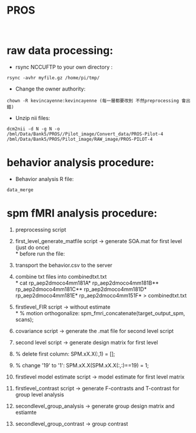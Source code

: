 PROS
====

 

raw data processing:
====================

-   rsync NCCUFTP to your own directory :

~~~~~~~~~~~~~~~~~~~~~~~~~~~~~~~~~~~~~~~~~~~~~~~~~~~~~~~~~~~~~~~~~~~~~~~~~~~~~~~~
rsync -avhr myfile.gz /home/pi/tmp/
~~~~~~~~~~~~~~~~~~~~~~~~~~~~~~~~~~~~~~~~~~~~~~~~~~~~~~~~~~~~~~~~~~~~~~~~~~~~~~~~

-   Change the owner authority:

~~~~~~~~~~~~~~~~~~~~~~~~~~~~~~~~~~~~~~~~~~~~~~~~~~~~~~~~~~~~~~~~~~~~~~~~~~~~~~~~
chown -R kevincayenne:kevincayenne (每一層都要改到 不然preprocessing 會出錯)
~~~~~~~~~~~~~~~~~~~~~~~~~~~~~~~~~~~~~~~~~~~~~~~~~~~~~~~~~~~~~~~~~~~~~~~~~~~~~~~~

-   Unzip nii files:

~~~~~~~~~~~~~~~~~~~~~~~~~~~~~~~~~~~~~~~~~~~~~~~~~~~~~~~~~~~~~~~~~~~~~~~~~~~~~~~~
dcm2nii -d N -g N -o /bml/Data/Bank5/PROS//Pilot_image/Convert_data/PROS-Pilot-4 /bml/Data/Bank5/PROS/Pilot_image/RAW_image/PROS-PILOT-4
~~~~~~~~~~~~~~~~~~~~~~~~~~~~~~~~~~~~~~~~~~~~~~~~~~~~~~~~~~~~~~~~~~~~~~~~~~~~~~~~

behavior analysis procedure:
============================

-   Behavior analysis R file:

~~~~~~~~~~~~~~~~~~~~~~~~~~~~~~~~~~~~~~~~~~~~~~~~~~~~~~~~~~~~~~~~~~~~~~~~~~~~~~~~
data_merge
~~~~~~~~~~~~~~~~~~~~~~~~~~~~~~~~~~~~~~~~~~~~~~~~~~~~~~~~~~~~~~~~~~~~~~~~~~~~~~~~

spm fMRI analysis procedure:
============================

1. preprocessing script  
  
2. first_level_generate_matfile script -\> generate SOA.mat for first level
(just do once)  
\* before run the file:  
1. transport the behavior.csv to the server  
2. combine txt files into combinedtxt.txt  
\* cat rp_aep2dmoco4mm181A\* rp_aep2dmoco4mm181B*\* rp_aep2dmoco4mm181C*\*
rp_aep2dmoco4mm181D\* rp_aep2dmoco4mm181E\* rp_aep2dmoco4mm151F\* \>
combinedtxt.txt  
  
3. firstlevel_FIR script -\>  without estimate  
\* % motion orthogonalize:  spm_fmri_concatenate(target_output_spm, scans);  
  
4. covariance script -\> generate the .mat file for second level script  
  
5. second level script -\> generate design matrix for first level  
1. % delete first column:   SPM.xX.X(:,1) = [];  
2. % change '19' to '1':      SPM.xX.X(SPM.xX.X(:,:)==19) = 1;  
  
6. firstlevel model estimate script -\> model estimate for first level matrix  
  
7. firstlevel_contrast script -\> generate F-contrasts and T-contrast for group
level analysis  
  
8. secondlevel_group_analysis -\> generate group design matrix and estiamte  
  
9. secondlevel_group_contrast -\> group contrast
